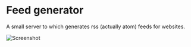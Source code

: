 # Feed generator

A small server to which generates rss (actually atom) feeds for websites.

![Screenshot](screenshot-01.png)
